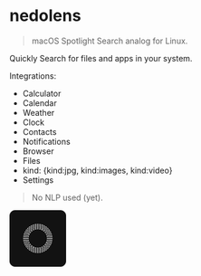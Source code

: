 # nedolens

> macOS Spotlight Search analog for Linux.

Quickly Search for files and apps in your system.

Integrations:

- Calculator
- Calendar
- Weather
- Clock
- Contacts
- Notifications
- Browser
- Files
- kind: {kind:jpg, kind:images, kind:video}
- Settings

> No NLP used (yet).

![app_icon](./data/icons/nedo_icon100x100.png)

